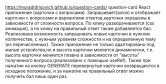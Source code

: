 https://muradidrisovich.github.io/question-cards/  question-card React приложение (карточки с вопросами). Запрашивает(axios) и отображает карточки с вопросами и вариантами ответов,карточки окрашены в зависимости от сложности вопроса. По клику разворачиваются (css анимация), а по клику на правильный ответ также добавляется бал. Реализована возможность запрашивать новые карточки в нужном колличестве, с нужным уровнем сложности и на определенную тему (из перечисленных). Также приложение не только адаптировано под малые устройства,но и высота карточки меняется динамически, т.е. высота карточки меняется плавно в зависимости от "высоты" полученного вопроса.(реализовано с помощью useRef).
Также при нажатии на кнопку GENERATE перевернутые карточки возвращаются в исходное положение, и за нажатие на правильный ответ можно получить бал лишь один раз.
